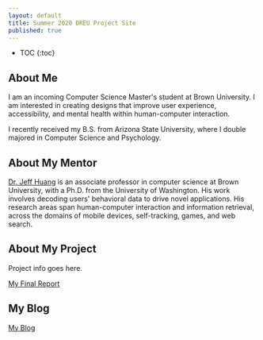 ```yaml
---
layout: default
title: Summer 2020 DREU Project Site
published: true
---
```


* TOC
{:toc}

## About Me

I am an incoming Computer Science Master's student at Brown University. I am interested in creating designs that improve user experience, accessibility, and mental health within human-computer interaction.

I recently received my B.S. from Arizona State University, where I double majored in Computer Science and Psychology. 

## About My Mentor

[Dr. Jeff Huang](https://jeffhuang.com/) is an associate professor in computer science at Brown University, with a Ph.D. from the University of Washington. His work involves decoding users' behavioral data to drive novel applications. His research areas span human-computer interaction and information retrieval, across the domains of mobile devices, self-tracking, games, and web search.


## About My Project

Project info goes here.

[My Final Report](files/finalreport.pdf)

## My Blog

[My Blog](blog.html)
